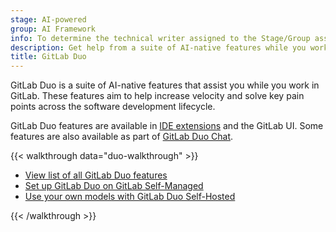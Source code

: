 ```yaml
---
stage: AI-powered
group: AI Framework
info: To determine the technical writer assigned to the Stage/Group associated with this page, see https://handbook.gitlab.com/handbook/product/ux/technical-writing/#assignments
description: Get help from a suite of AI-native features while you work in GitLab.
title: GitLab Duo
---
```


GitLab Duo is a suite of AI-native features that assist you while you work in GitLab.
These features aim to help increase velocity and solve key pain points across the software development lifecycle.

GitLab Duo features are available in [IDE extensions](../../editor_extensions/_index.md) and the GitLab UI.
Some features are also available as part of [GitLab Duo Chat](../gitlab_duo_chat_examples.md).

{{< walkthrough data="duo-walkthrough" >}}

- [View list of all GitLab Duo features](feature_summary.md)
- [Set up GitLab Duo on GitLab Self-Managed](setup.md)
- [Use your own models with GitLab Duo Self-Hosted](../../administration/gitlab_duo_self_hosted/_index.md)

{{< /walkthrough >}}
